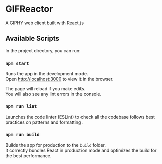 GIFReactor
==========

A GIPHY web client built with React.js

## Available Scripts

In the project directory, you can run:

### `npm start`

Runs the app in the development mode.<br>
Open [http://localhost:3000](http://localhost:3000) to view it in the browser.

The page will reload if you make edits.<br>
You will also see any lint errors in the console.

### `npm run lint`

Launches the code linter (ESLint) to check all the codebase follows best practices on patterns and formatting.

### `npm run build`

Builds the app for production to the `build` folder.<br>
It correctly bundles React in production mode and optimizes the build for the best performance.
